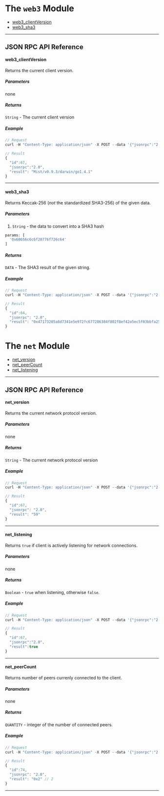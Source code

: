 # The `web3` Module

* [web3_clientVersion](#web3_clientversion)
* [web3_sha3](#web3_sha3)

***

## JSON RPC API Reference

#### web3_clientVersion

Returns the current client version.

##### Parameters
none

##### Returns

`String` - The current client version

##### Example
```js
// Request
curl -H "Content-Type: application/json" -X POST --data '{"jsonrpc":"2.0","method":"web3_clientVersion","params":[],"id":1}' localhost:8545

// Result
{
  "id":67,
  "jsonrpc":"2.0",
  "result": "Mist/v0.9.3/darwin/go1.4.1"
}
```

***

#### web3_sha3

Returns Keccak-256 (*not* the standardized SHA3-256) of the given data.

##### Parameters

1. `String` - the data to convert into a SHA3 hash

```js
params: [
  '0x68656c6c6f20776f726c64'
]
```

##### Returns

`DATA` - The SHA3 result of the given string.

##### Example
```js
// Request
curl -H "Content-Type: application/json" -X POST --data '{"jsonrpc":"2.0","method":"web3_sha3","params":["0x68656c6c6f20776f726c64"],"id":1}' localhost:8545

// Result
{
  "id":64,
  "jsonrpc": "2.0",
  "result": "0x47173285a8d7341e5e972fc677286384f802f8ef42a5ec5f03bbfa254cb01fad"
}
```

# The `net` Module

* [net_version](#net_version)
* [net_peerCount](#net_peercount)
* [net_listening](#net_listening)

***

## JSON RPC API Reference

#### net_version

Returns the current network protocol version.

##### Parameters
none

##### Returns

`String` - The current network protocol version

##### Example
```js
// Request
curl -H "Content-Type: application/json" -X POST --data '{"jsonrpc":"2.0","method":"net_version","params":[],"id":1}' localhost:8545

// Result
{
  "id":67,
  "jsonrpc": "2.0",
  "result": "59"
}
```

***

#### net_listening

Returns `true` if client is actively listening for network connections.

##### Parameters
none

##### Returns

`Boolean` - `true` when listening, otherwise `false`.

##### Example
```js
// Request
curl -H "Content-Type: application/json" -X POST --data '{"jsonrpc":"2.0","method":"net_listening","params":[],"id":67} localhost:8545

// Result
{
  "id":67,
  "jsonrpc":"2.0",
  "result":true
}
```

***

#### net_peerCount

Returns number of peers currenly connected to the client.

##### Parameters
none

##### Returns

`QUANTITY` - integer of the number of connected peers.

##### Example
```js
// Request
curl -H "Content-Type: application/json" -X POST --data '{"jsonrpc":"2.0","method":"net_peerCount","params":[],"id":74}' localhost:8545

// Result
{
  "id":74,
  "jsonrpc": "2.0",
  "result": "0x2" // 2
}
```

***
